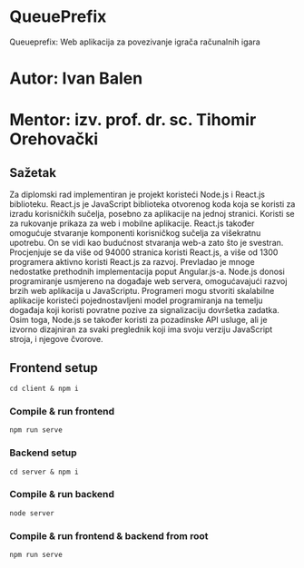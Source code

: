 # QueuePrefix

Queueprefix: Web aplikacija za povezivanje igrača računalnih igara
# Autor: Ivan Balen
# Mentor: izv. prof. dr. sc. Tihomir Orehovački

## Sažetak
Za diplomski rad implementiran je projekt koristeći Node.js i React.js biblioteku. React.js je JavaScript biblioteka otvorenog koda koja se koristi za izradu korisničkih sučelja, posebno za aplikacije na jednoj stranici. Koristi se za rukovanje prikaza za web i mobilne aplikacije. React.js također omogućuje stvaranje komponenti korisničkog sučelja za višekratnu upotrebu. On se vidi kao budućnost stvaranja web-a zato što je svestran. Procjenjuje se da više od 94000 stranica koristi React.js, a više od 1300 programera aktivno koristi React.js za razvoj. Prevladao je mnoge nedostatke prethodnih implementacija poput Angular.js-a. Node.js donosi programiranje usmjereno na događaje web servera, omogućavajući razvoj brzih web aplikacija u JavaScriptu. Programeri mogu stvoriti skalabilne aplikacije koristeći pojednostavljeni model programiranja na temelju događaja koji koristi povratne pozive za signalizaciju dovršetka zadatka. Osim toga, Node.js se također koristi za pozadinske API usluge, ali je izvorno dizajniran za svaki preglednik koji ima svoju verziju JavaScript stroja, i njegove čvorove.

## Frontend setup
```
cd client & npm i
```

### Compile & run frontend
```
npm run serve
```

### Backend setup
```
cd server & npm i
```

### Compile & run backend
```
node server

```
### Compile & run frontend & backend from root
```
npm run serve

```

